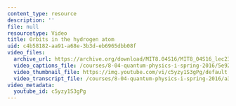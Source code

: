 ```yaml
---
content_type: resource
description: ''
file: null
resourcetype: Video
title: Orbits in the hydrogen atom
uid: c4b58182-aa91-a68e-3b3d-eb6965dbb08f
video_files:
  archive_url: https://archive.org/download/MIT8.04S16/MIT8_04S16_lec23_s4_300k.mp4
  video_captions_file: /courses/8-04-quantum-physics-i-spring-2016/5e92209bba8b57f28449d6b64bad0746_c5yzy1S3gPg.vtt
  video_thumbnail_file: https://img.youtube.com/vi/c5yzy1S3gPg/default.jpg
  video_transcript_file: /courses/8-04-quantum-physics-i-spring-2016/a3af8676dfce816a84c6504dff8685cd_c5yzy1S3gPg.pdf
video_metadata:
  youtube_id: c5yzy1S3gPg
---
```

